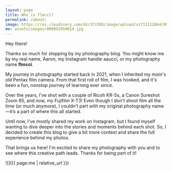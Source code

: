 ```yaml
---
layout: page
title: Who is flmcci?
permalink: /about/
image: https://res.cloudinary.com/dzr37z305/image/upload/v1731112864/000367780035_ndrkr6.jpg
me: assets/images/000092950014.jpg
---
```


Hey there!

Thanks so much for stopping by my photography blog. You might know me by my real name, Aaron, my Instagram handle aaucci, or my photography name **flmcci**.

My journey in photography started back in 2021, when I inherited my mom's old Pentax film camera. From that first roll of film, I was hooked, and it's been a fun, nonstop journey of learning ever since.

Over the years, I’ve shot with a couple of Ricoh KR-5s, a Canon Sureshot Zoom 85, and now, my Fujifilm X-T3! Even though I don't shoot film all the time (or much anymore), I couldn't part with my original photography name—it’s a part of where this all started.

Until now, I've mostly shared my work on Instagram, but I found myself wanting to dive deeper into the stories and moments behind each shot. So, I decided to create this blog to give a bit more context and share the full experience behind my photos.

That brings us here! I'm excited to share my photography with you and to see where this creative path leads. Thanks for being part of it!

![]({{ page.me | relative_url }})
